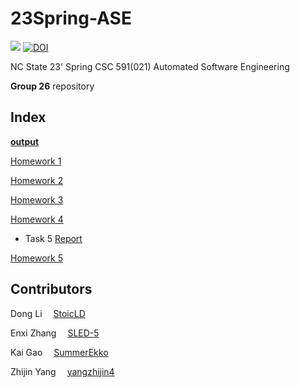 # 23Spring-ASE
<a href="https://github.com/SLED-5/23Spring-ASE/actions/workflows/testHW.yml"> <img 
 src="https://github.com/SLED-5/23Spring-ASE/actions/workflows/testHW.yml/badge.svg"></a>
 [![DOI](https://zenodo.org/badge/588354384.svg)](https://zenodo.org/badge/latestdoi/588354384)

NC State
23' Spring CSC 591(021) Automated Software Engineering

**Group 26** repository

## Index
[**output**](https://github.com/SLED-5/23Spring-ASE/tree/main/etc/out)

[Homework 1](https://github.com/SLED-5/23Spring-ASE/tree/main/Homework/HW1)

[Homework 2](https://github.com/SLED-5/23Spring-ASE/tree/main/Homework/HW2)

[Homework 3](https://github.com/SLED-5/23Spring-ASE/tree/main/Homework/HW3)

[Homework 4](https://github.com/SLED-5/23Spring-ASE/tree/main/Homework/HW4)

- Task 5 [Report](https://github.com/SLED-5/23Spring-ASE/blob/main/Homework/HW4/Task5.md)

[Homework 5](https://github.com/SLED-5/23Spring-ASE/tree/main/Homework/HW5)


## Contributors

Dong Li &emsp;[StoicLD](https://github.com/StoicLD)

Enxi Zhang &emsp;[SLED-5](https://github.com/SLED-5)

Kai Gao &emsp;[SummerEkko](https://github.com/SummerEkko)

Zhijin Yang &emsp;[yangzhijin4](https://github.com/yangzhijin4)

